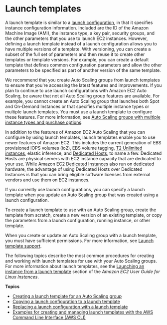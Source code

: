 # Launch templates<a name="LaunchTemplates"></a>

A launch template is similar to a [launch configuration](LaunchConfiguration.md), in that it specifies instance configuration information\. Included are the ID of the Amazon Machine Image \(AMI\), the instance type, a key pair, security groups, and the other parameters that you use to launch EC2 instances\. However, defining a launch template instead of a launch configuration allows you to have multiple versions of a template\. With versioning, you can create a subset of the full set of parameters and then reuse it to create other templates or template versions\. For example, you can create a default template that defines common configuration parameters and allow the other parameters to be specified as part of another version of the same template\. 

We recommend that you create Auto Scaling groups from launch templates to ensure that you're accessing the latest features and improvements\. If you plan to continue to use launch configurations with Amazon EC2 Auto Scaling, be aware that not all Auto Scaling group features are available\. For example, you cannot create an Auto Scaling group that launches both Spot and On\-Demand Instances or that specifies multiple instance types or multiple launch templates\. You must use a launch template to configure these features\. For more information, see [Auto Scaling groups with multiple instance types and purchase options](asg-purchase-options.md)\.

In addition to the features of Amazon EC2 Auto Scaling that you can configure by using launch templates, launch templates enable you to use newer features of Amazon EC2\. This includes the current generation of EBS provisioned IOPS volumes \(io2\), EBS volume tagging, [T2 Unlimited instances](https://docs.aws.amazon.com/AWSEC2/latest/UserGuide/burstable-performance-instances-unlimited-mode-concepts.html), elastic inference, and [Dedicated Hosts](https://docs.aws.amazon.com/AWSEC2/latest/UserGuide/dedicated-hosts-overview.html), to name a few\. Dedicated Hosts are physical servers with EC2 instance capacity that are dedicated to your use\. While Amazon EC2 [Dedicated Instances](https://docs.aws.amazon.com/AWSEC2/latest/UserGuide/dedicated-instance.html) also run on dedicated hardware, the advantage of using Dedicated Hosts over Dedicated Instances is that you can bring eligible software licenses from external vendors and use them on EC2 instances\. 

If you currently use launch configurations, you can specify a launch template when you update an Auto Scaling group that was created using a launch configuration\. 

To create a launch template to use with an Auto Scaling group, create the template from scratch, create a new version of an existing template, or copy the parameters from a launch configuration, running instance, or other template\. 

When you create or update an Auto Scaling group with a launch template, you must have sufficient permissions\. For more information, see [Launch template support](ec2-auto-scaling-launch-template-permissions.md)\.

The following topics describe the most common procedures for creating and working with launch templates for use with your Auto Scaling groups\. For more information about launch templates, see the [Launching an instance from a launch template](https://docs.aws.amazon.com/AWSEC2/latest/UserGuide/ec2-launch-templates.html) section of the *Amazon EC2 User Guide for Linux Instances*\. 

**Topics**
+ [Creating a launch template for an Auto Scaling group](create-launch-template.md)
+ [Copying a launch configuration to a launch template](copy-launch-config.md)
+ [Replacing a launch configuration with a launch template](replace-launch-config.md)
+ [Examples for creating and managing launch templates with the AWS Command Line Interface \(AWS CLI\)](examples-launch-templates-aws-cli.md)